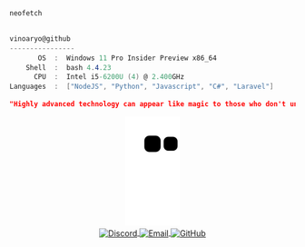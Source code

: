 <div style="display: flex; align-items: center; text-align: center;">
  
```zsh
neofetch
```

</div>

```csharp
vinoaryo@github
----------------
       OS  :  Windows 11 Pro Insider Preview x86_64
    Shell  :  bash 4.4.23
      CPU  :  Intel i5-6200U (4) @ 2.400GHz
Languages  :  ["NodeJS", "Python", "Javascript", "C#", "Laravel"]
```

```json
"Highly advanced technology can appear like magic to those who don't understand it."
```


<div align="center">
  <div style="width: 100%; text-align: center;">
       <a href="https://github.com/vinoaryo" target="_blank"><img src="https://github.com/vinoaryo/vinoaryo/blob/output/github-contribution-grid-snake.svg"                alt="snake"></a>
  </div>

       
  <a href="https://discord.com/users/563918179123068928" target="_blank">
    <img align="center" alt="Discord" height="30px" src="https://img.shields.io/badge/Discord-563918179123068928-blue?logo=discord&logoColor=white&style=for-the-badge" />
  </a>
  <a href="mailto:vinoaryo2000@gmail.com" target="_blank">
    <img align="center" alt="Email" height="30px" src="https://img.shields.io/badge/Email-vinoaryo2000%40gmail.com-red?style=for-the-badge&logo=gmail&logoColor=white" />
  </a>
  <a href="https://github.com/vinoaryo" target="_blank">
    <img align="center" alt="GitHub" height="30px" src="https://img.shields.io/badge/GitHub-vinoaryo-black?style=for-the-badge&logo=github&logoColor=white" />
  </a>
  <br>
  <br>
</div>
